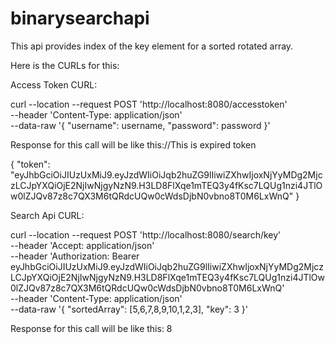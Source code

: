 # binarysearchapi
This api provides index of the key element for a sorted rotated array.

Here is the CURLs for this:

Access Token CURL:

curl --location --request POST 'http://localhost:8080/accesstoken' \
--header 'Content-Type: application/json' \
--data-raw '{
    "username": username,
    "password": password
}'

Response for this call will be like this://This is expired token

{
    "token": "eyJhbGciOiJIUzUxMiJ9.eyJzdWIiOiJqb2huZG9lIiwiZXhwIjoxNjYyMDg2MjczLCJpYXQiOjE2NjIwNjgyNzN9.H3LD8FlXqe1mTEQ3y4fKsc7LQUg1nzi4JTlOw0lZJQv87z8c7QX3M6tQRdcUQw0cWdsDjbN0vbno8T0M6LxWnQ"
}

Search Api CURL:

curl --location --request POST 'http://localhost:8080/search/key' \
--header 'Accept: application/json' \
--header 'Authorization: Bearer eyJhbGciOiJIUzUxMiJ9.eyJzdWIiOiJqb2huZG9lIiwiZXhwIjoxNjYyMDg2MjczLCJpYXQiOjE2NjIwNjgyNzN9.H3LD8FlXqe1mTEQ3y4fKsc7LQUg1nzi4JTlOw0lZJQv87z8c7QX3M6tQRdcUQw0cWdsDjbN0vbno8T0M6LxWnQ' \
--header 'Content-Type: application/json' \
--data-raw '{
    "sortedArray": [5,6,7,8,9,10,1,2,3],
    "key": 3
}'

Response for this call will be like this:
8
